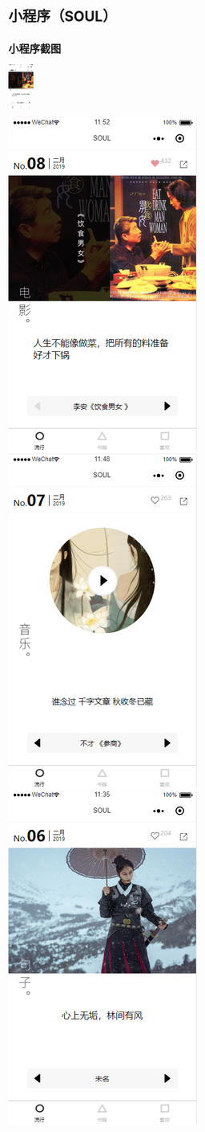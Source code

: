 # 小程序（SOUL）

## 小程序截图

<html>
  <img src="./readme/images/liuxing01.png" alt="Drawing" style="width: 50px;"/>
</html>

![流行01](./readme/images/liuxing01.png "Optional title") ![流行02](./readme/images/liuxing02.png) ![流行03](./readme/images/liuxing03.png)